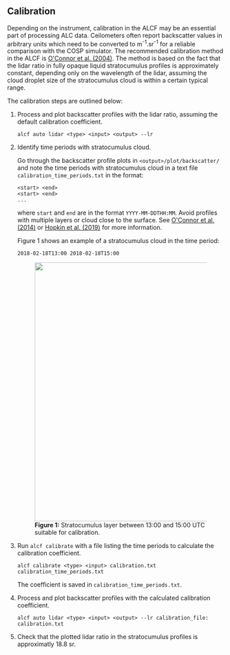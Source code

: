 ## Calibration

Depending on the instrument, calibration in the ALCF may be an essential part of
processing ALC data. Ceilometers often report backscatter values in arbitrary
units which need to be converted to m<sup>-1</sup>.sr<sup>-1</sup> for a
reliable comparison with the COSP simulator. The recommended calibration method
in the ALCF is [O'Connor et al. (2004)](https://journals.ametsoc.org/doi/abs/10.1175/1520-0426(2004)021%3C0777%3AATFAOC%3E2.0.CO%3B2).
The method is based on the fact that the lidar ratio in fully opaque liquid
stratocumulus profiles is approximately constant, depending only on the
wavelength of the lidar, assuming the cloud droplet size of the stratocumulus
cloud is within a certain typical range.

The calibration steps are outlined below:

1. Process and plot backscatter profiles with the lidar ratio, assuming the
default calibration coefficient.

	`alcf auto lidar <type> <input> <output> --lr`

2. Identify time periods with stratocumulus cloud.

	Go through the backscatter profile plots in `<output>/plot/backscatter/`
	and note the time periods with stratocumulus cloud in a text file
	`calibration_time_periods.txt` in the format:

	```
	<start> <end>
	<start> <end>
	...
	```

	where `start` and `end` are in the format `YYYY-MM-DDTHH:MM`.
	Avoid profiles with multiple layers or cloud close to the surface.
	See [O'Connor et al. (2014)](https://journals.ametsoc.org/doi/abs/10.1175/1520-0426(2004)021%3C0777%3AATFAOC%3E2.0.CO%3B2)
	or [Hopkin et al. (2019)](https://www.atmos-meas-tech.net/12/4131/2019/) for more
	information.

	Figure 1 shows an example of a stratocumulus cloud in the time period:

	```
	2018-02-18T13:00 2018-02-18T15:00
	```

	<figure><a href="2018-02-18T00:00:00.png"><img src="2018-02-18T00:00:00.png" width="600" /></a><br /><strong>Figure 1:</strong> Stratocumulus layer between 13:00 and 15:00 UTC suitable for calibration.</figure>

3. Run `alcf calibrate` with a file listing the time periods to calculate
the calibration coefficient.

	`alcf calibrate <type> <input> calibration.txt calibration_time_periods.txt`

	The coefficient is saved in `calibration_time_periods.txt`.

4. Process and plot backscatter profiles with the calculated calibration
coefficient.

	`alcf auto lidar <type> <input> <output> --lr calibration_file: calibration.txt`

5. Check that the plotted lidar ratio in the stratocumulus profiles is
	approximatly 18.8 sr.
